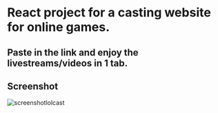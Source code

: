 # React project for a casting website for online games.
## Paste in the link and enjoy the livestreams/videos in 1 tab.
## Screenshot
![screenshotlolcast](https://user-images.githubusercontent.com/68684729/186438945-d09b0d30-dee5-458f-bd34-fc4e6d61a8a0.png)

